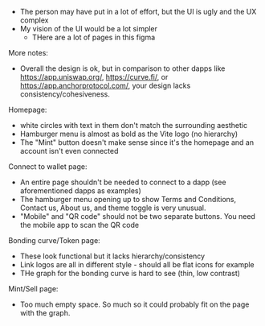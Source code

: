 - The person may have put in a lot of effort, but the UI is ugly and the UX complex
- My vision of the UI would be a lot simpler
	- THere are a lot of pages in this figma


More notes:
- Overall the design is ok, but in comparison to other dapps like https://app.uniswap.org/, https://curve.fi/, or https://app.anchorprotocol.com/, your design lacks consistency/cohesiveness.

Homepage:
- white circles with text in them don't match the surrounding aesthetic
- Hamburger menu is almost as bold as the Vite logo (no hierarchy)
- The "Mint" button doesn't make sense since it's the homepage and an account isn't even connected

Connect to wallet page:
- An entire page shouldn't be needed to connect to a dapp (see aforementioned dapps as examples)
- The hamburger menu opening up to show Terms and Conditions, Contact us, About us, and theme toggle is very unusual.
- "Mobile" and "QR code" should not be two separate buttons. You need the mobile app to scan the QR code

Bonding curve/Token page:
- These look functional but it lacks hierarchy/consistency
- Link logos are all in different style - should all be flat icons for example
- THe graph for the bonding curve is hard to see (thin, low contrast)

Mint/Sell page:
- Too much empty space. So much so it could probably fit on the page with the graph.